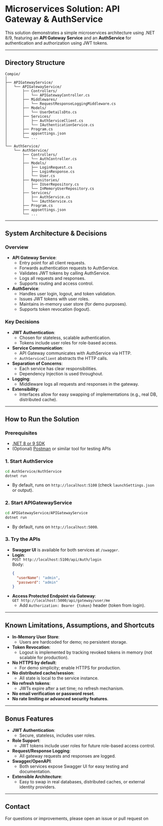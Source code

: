 # Microservices Solution: API Gateway & AuthService

This solution demonstrates a simple microservices architecture using .NET 8/9, featuring an **API Gateway Service** and an **AuthService** for authentication and authorization using JWT tokens.

---

## Directory Structure

```
Compie/
│
├── APIGatewayService/
│   └── APIGatewayService/
│       ├── Controllers/
│       │   └── APIGatewayController.cs
│       ├── Middlewares/
│       │   └── RequestResponseLoggingMiddleware.cs
│       ├── Models/
│       │   └── UserDetailsDto.cs
│       ├── Services/
│       │   ├── AuthServiceClient.cs
│       │   └── IAuthenticationService.cs
│       ├── Program.cs
│       ├── appsettings.json
│       └── ...
│
└── AuthService/
    └── AuthService/
        ├── Controllers/
        │   └── AuthController.cs
        ├── Models/
        │   ├── LoginRequest.cs
        │   ├── LoginResponse.cs
        │   └── User.cs
        ├── Repositories/
        │   ├── IUserRepository.cs
        │   └── InMemoryUserRepository.cs
        ├── Services/
        │   ├── AuthService.cs
        │   └── IAuthService.cs
        ├── Program.cs
        ├── appsettings.json
        └── ...
```

---

## System Architecture & Decisions

### Overview

- **API Gateway Service**:  
  - Entry point for all client requests.
  - Forwards authentication requests to AuthService.
  - Validates JWT tokens by calling AuthService.
  - Logs all requests and responses.
  - Supports routing and access control.
- **AuthService**:  
  - Handles user login, logout, and token validation.
  - Issues JWT tokens with user roles.
  - Maintains in-memory user store (for demo purposes).
  - Supports token revocation (logout).

### Key Decisions

- **JWT Authentication**:  
  - Chosen for stateless, scalable authentication.
  - Tokens include user roles for role-based access.
- **Service Communication**:  
  - API Gateway communicates with AuthService via HTTP.
  - `AuthServiceClient` abstracts the HTTP calls.
- **Separation of Concerns**:  
  - Each service has clear responsibilities.
  - Dependency Injection is used throughout.
- **Logging**:  
  - Middleware logs all requests and responses in the gateway.
- **Extensibility**:  
  - Interfaces allow for easy swapping of implementations (e.g., real DB, distributed cache).

---

## How to Run the Solution

### Prerequisites

- [.NET 8 or 9 SDK](https://dotnet.microsoft.com/download)
- (Optional) [Postman](https://www.postman.com/) or similar tool for testing APIs

### 1. Start AuthService

```bash
cd AuthService/AuthService
dotnet run
```
- By default, runs on `http://localhost:5100` (check `launchSettings.json` or output).

### 2. Start APIGatewayService

```bash
cd APIGatewayService/APIGatewayService
dotnet run
```
- By default, runs on `http://localhost:5000`.

### 3. Try the APIs

- **Swagger UI** is available for both services at `/swagger`.
- **Login**:  
  `POST http://localhost:5100/api/Auth/login`  
  Body:  
  ```json
  {
    "userName": "admin",
    "password": "admin"
  }
  ```
- **Access Protected Endpoint via Gateway**:  
  `GET http://localhost:5000/api/gateway/user/me`  
  - Add `Authorization: Bearer {token}` header (token from login).

---

## Known Limitations, Assumptions, and Shortcuts

- **In-Memory User Store**:  
  - Users are hardcoded for demo; no persistent storage.
- **Token Revocation**:  
  - Logout is implemented by tracking revoked tokens in memory (not scalable for production).
- **No HTTPS by default**:  
  - For demo simplicity; enable HTTPS for production.
- **No distributed cache/session**:  
  - All state is local to the service instance.
- **No refresh tokens**:  
  - JWTs expire after a set time; no refresh mechanism.
- **No email verification or password reset**.
- **No rate limiting or advanced security features**.

---

## Bonus Features

- **JWT Authentication**:  
  - Secure, stateless, includes user roles.
- **Role Support**:  
  - JWT tokens include user roles for future role-based access control.
- **Request/Response Logging**:  
  - All gateway requests and responses are logged.
- **Swagger/OpenAPI**:  
  - Both services expose Swagger UI for easy testing and documentation.
- **Extensible Architecture**:  
  - Easy to swap in real databases, distributed caches, or external identity providers.

---

## Contact

For questions or improvements, please open an issue or pull request on
